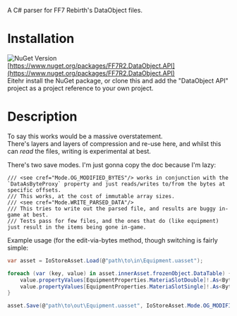 A C# parser for FF7 Rebirth's DataObject files.

# Installation
![NuGet Version](https://img.shields.io/nuget/v/FF7R2.DataObject.API)<br>
[https://www.nuget.org/packages/FF7R2.DataObject.API](https://www.nuget.org/packages/FF7R2.DataObject.API)<br>
Eitehr install the NuGet package, or clone this and add the "DataObject API" project as a project reference to your own project.

# Description
To say this works would be a massive overstatement.<br>
There's layers and layers of compression and re-use here, and whilst this can *read* the files, writing is experimental at best.

There's two save modes. I'm just gonna copy the doc because I'm lazy:
```
/// <see cref="Mode.OG_MODIFIED_BYTES"/> works in conjunction with the `DataAsByteProxy` property and just reads/writes to/from the bytes at specific offsets.
/// This works, at the cost of immutable array sizes.
/// <see cref="Mode.WRITE_PARSED_DATA"/>
/// This tries to write out the parsed file, and results are buggy in-game at best.
/// Tests pass for few files, and the ones that do (like equipment) just result in the items being gone in-game.
```

Example usage (for the edit-via-bytes method, though switching is fairly simple:
```cs
var asset = IoStoreAsset.Load(@"path\to\in\Equipment.uasset");

foreach (var (key, value) in asset.innerAsset.frozenObject.DataTable) {
    value.propertyValues[EquipmentProperties.MateriaSlotDouble]!.As<ByteProperty>()!.DataAsByteProxy = 4;
    value.propertyValues[EquipmentProperties.MateriaSlotSingle]!.As<ByteProperty>()!.DataAsByteProxy = 0;
}

asset.Save(@"path\to\out\Equipment.uasset", IoStoreAsset.Mode.OG_MODIFIED_BYTES);
```